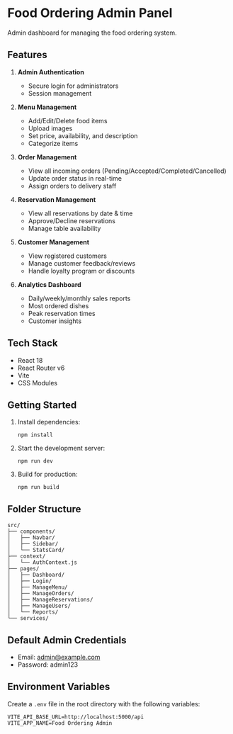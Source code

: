 # Food Ordering Admin Panel

Admin dashboard for managing the food ordering system.

## Features

1. **Admin Authentication**
   - Secure login for administrators
   - Session management

2. **Menu Management**
   - Add/Edit/Delete food items
   - Upload images
   - Set price, availability, and description
   - Categorize items

3. **Order Management**
   - View all incoming orders (Pending/Accepted/Completed/Cancelled)
   - Update order status in real-time
   - Assign orders to delivery staff

4. **Reservation Management**
   - View all reservations by date & time
   - Approve/Decline reservations
   - Manage table availability

5. **Customer Management**
   - View registered customers
   - Manage customer feedback/reviews
   - Handle loyalty program or discounts

6. **Analytics Dashboard**
   - Daily/weekly/monthly sales reports
   - Most ordered dishes
   - Peak reservation times
   - Customer insights

## Tech Stack

- React 18
- React Router v6
- Vite
- CSS Modules

## Getting Started

1. Install dependencies:
   ```
   npm install
   ```

2. Start the development server:
   ```
   npm run dev
   ```

3. Build for production:
   ```
   npm run build
   ```

## Folder Structure

```
src/
├── components/
│   ├── Navbar/
│   ├── Sidebar/
│   └── StatsCard/
├── context/
│   └── AuthContext.js
├── pages/
│   ├── Dashboard/
│   ├── Login/
│   ├── ManageMenu/
│   ├── ManageOrders/
│   ├── ManageReservations/
│   ├── ManageUsers/
│   └── Reports/
└── services/
```

## Default Admin Credentials

- Email: admin@example.com
- Password: admin123

## Environment Variables

Create a `.env` file in the root directory with the following variables:

```
VITE_API_BASE_URL=http://localhost:5000/api
VITE_APP_NAME=Food Ordering Admin
```
